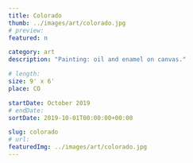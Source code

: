 ```yaml
---
title: Colorado
thumb: ../images/art/colorado.jpg
# preview:
featured: n

category: art
description: "Painting: oil and enamel on canvas."

# length:
size: 9' x 6'
place: CO

startDate: October 2019
# endDate:
sortDate: 2019-10-01T00:00:00+00:00

slug: colorado
# url:
featuredImg: ../images/art/colorado.jpg
---
```

